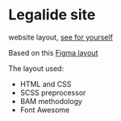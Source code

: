 # Legalide site

website layout,
[see for yourself](https://nemorock.github.io/Legalide-macket/)


Based on this  [Figma layout](https://www.figma.com/file/uYEVZl5ftL4M2mINrRZ3ZI/%5BPublished%5D%5BEN%5D-%C2%ABLegalide%C2%BB?node-id=964%3A5456)<br>

The layout used:
- HTML and CSS
- SCSS preprocessor
- BAM methodology
- Font Awesome